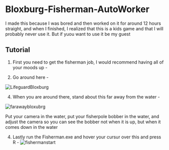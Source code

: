 # Bloxburg-Fisherman-AutoWorker
I made this because I was bored and then worked on it for around 12 hours straight, and when I finished, I realized that this is a kids game and that I will probably never use it. But if yuou want to use it be my guest


## Tutorial

1. First you need to get the fisherman job, I would recommend having all of your moods up -

2. Go around here -
   
![LifeguardBloxburg](https://github.com/amnotbr/Bloxburg-Fisherman-AutoWorker/assets/98244081/cf65a486-71e0-43a6-8a7b-85977ddbf337)

4. When you are around there, stand about this far away from the water -
   
![farawaybloxubrg](https://github.com/amnotbr/Bloxburg-Fisherman-AutoWorker/assets/98244081/82f20d5d-f919-45de-986b-3d570b7eb905)

Put your camera in the water, put your fisherpole bobber in the water, and adjust the camera so you can see the bobber not when it is up, but when it comes down in the water

4. Lastly run the Fisherman.exe and hover your cursur over this and press R -
![fishermanstart](https://github.com/amnotbr/Bloxburg-Fisherman-AutoWorker/assets/98244081/3c61e6b6-f47c-4471-95eb-d7f8484a5838)

